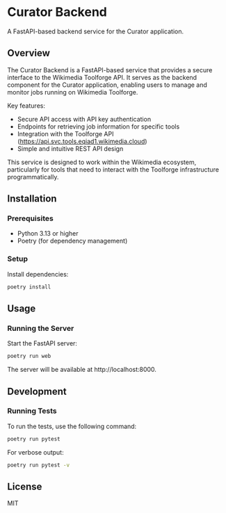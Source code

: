 # Curator Backend

A FastAPI-based backend service for the Curator application.

## Overview

The Curator Backend is a FastAPI-based service that provides a secure interface to the Wikimedia Toolforge API. It serves as the backend component for the Curator application, enabling users to manage and monitor jobs running on Wikimedia Toolforge.

Key features:
- Secure API access with API key authentication
- Endpoints for retrieving job information for specific tools
- Integration with the Toolforge API (https://api.svc.tools.eqiad1.wikimedia.cloud)
- Simple and intuitive REST API design

This service is designed to work within the Wikimedia ecosystem, particularly for tools that need to interact with the Toolforge infrastructure programmatically.

## Installation

### Prerequisites

- Python 3.13 or higher
- Poetry (for dependency management)

### Setup

Install dependencies:

```bash
poetry install
```

## Usage

### Running the Server

Start the FastAPI server:

```bash
poetry run web
```

The server will be available at http://localhost:8000.

## Development

### Running Tests

To run the tests, use the following command:

```bash
poetry run pytest
```

For verbose output:

```bash
poetry run pytest -v
```

## License

MIT
